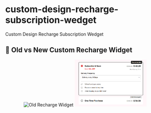# custom-design-recharge-subscription-wedget
Custom Design Recharge Subscription Wedget
## 🔁 Old vs New Custom Recharge Widget

<p align="center">
  <img src="old-widget.png" alt="Old Recharge Widget" width="45%" />
  <img src="widget.png" alt="Custom Recharge Widget" width="45%" />
</p>

